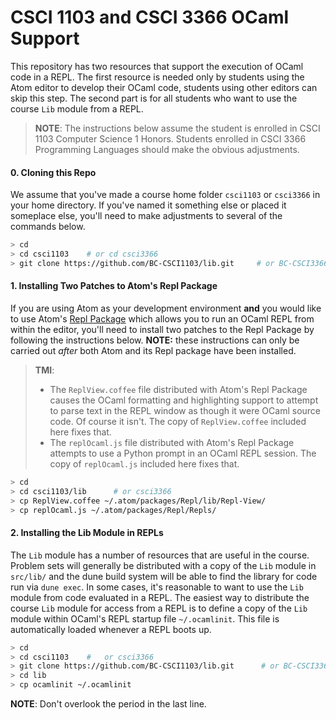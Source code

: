 # CSCI 1103 and CSCI 3366 OCaml Support

This repository has two resources that support the execution of OCaml code in a REPL. The first resource is needed only by students using the Atom editor to develop their OCaml code, students using other editors can skip this step. The second part is for all students who want to use the course `Lib` module from a REPL. 

> **NOTE**: The instructions below assume the student is enrolled in CSCI 1103 Computer Science 1 Honors. Students enrolled in CSCI 3366 Programming Languages should make the obvious adjustments.

#### 0. Cloning this Repo

We assume that you've made a course home folder `csci1103` or `csci3366` in your home directory. If you've named it something else or placed it someplace else, you'll need to make adjustments to several of the commands below.

```bash
> cd
> cd csci1103    # or cd csci3366
> git clone https://github.com/BC-CSCI1103/lib.git     # or BC-CSCI3366
```

#### 1. Installing Two Patches to Atom's Repl Package

If you are using Atom as your development environment **and** you would like to use Atom's [Repl Package](https://atom.io/packages/repl) which allows you to run an OCaml REPL from within the editor, you'll need to install two patches to the Repl Package by following the instructions below. **NOTE:** these instructions can only be carried out *after* both Atom and its Repl package have been installed. 

> **TMI**: 
>
> + The `ReplView.coffee` file distributed with Atom's Repl Package causes the OCaml formatting and highlighting support to attempt to parse text in the REPL window as though it were OCaml source code. Of course it isn't. The copy of `ReplView.coffee` included here fixes that.
> + The `replOcaml.js` file distributed with Atom's Repl Package attempts to use a Python prompt in an OCaml REPL session. The copy of `replOcaml.js` included here fixes that.

```bash
> cd
> cd csci1103/lib      # or csci3366
> cp ReplView.coffee ~/.atom/packages/Repl/lib/Repl-View/
> cp replOcaml.js ~/.atom/packages/Repl/Repls/
```

#### 2. Installing the Lib Module in REPLs

The `Lib` module has a number of resources that are useful in the course. Problem sets will generally be distributed with a copy of the `Lib` module in `src/lib/` and the dune build system will be able to find the library for code run via `dune exec`. In some cases, it's reasonable to want to use the `Lib` module from code evaluated in a REPL. The easiest way to distribute the course `Lib` module for access from a REPL is to define a copy of the `Lib` module within OCaml's REPL startup file `~/.ocamlinit`. This file is automatically loaded whenever a REPL boots up. 

```bash
> cd
> cd csci1103    #   or csci3366
> git clone https://github.com/BC-CSCI1103/lib.git      # or BC-CSCI3366
> cd lib
> cp ocamlinit ~/.ocamlinit
```

**NOTE**: Don't overlook the period in the last line.